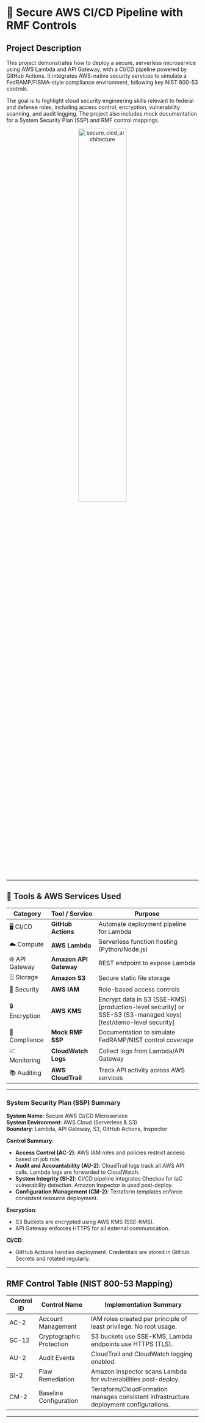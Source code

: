 # 🔐 Secure AWS CI/CD Pipeline with RMF Controls

## Project Description

This project demonstrates how to deploy a secure, serverless microservice using AWS Lambda and API Gateway, with a CI/CD pipeline powered by GitHub Actions. It integrates AWS-native security services to simulate a FedRAMP/FISMA-style compliance environment, following key NIST 800-53 controls. 

The goal is to highlight cloud security engineering skills relevant to federal and defense roles, including access control, encryption, vulnerability scanning, and audit logging. The project also includes mock documentation for a System Security Plan (SSP) and RMF control mappings.

<p align="center">
  <img 
    src="https://github.com/user-attachments/assets/417b1ae3-ee98-45d9-a869-2eb1314d4a98" 
    height="50%" 
    width="50%" 
    alt="secure_cicd_architecture"
  />
</p>

---

## 🧰 Tools & AWS Services Used

| Category | Tool / Service | Purpose |
|---------|----------------|---------|
| 🖥️ CI/CD | **GitHub Actions** | Automate deployment pipeline for Lambda |
| ☁️ Compute | **AWS Lambda** | Serverless function hosting (Python/Node.js) |
| 🌐 API Gateway | **Amazon API Gateway** | REST endpoint to expose Lambda |
| 🗄️ Storage | **Amazon S3** | Secure static file storage |
| 🔐 Security | **AWS IAM** | Role-based access controls |
| 🔒 Encryption | **AWS KMS** | Encrypt data in S3 (SSE-KMS) [production-level security] or SSE-S3 (S3-managed keys) [test/demo-level security] |
| 📜Compliance | **Mock RMF SSP** | Documentation to simulate FedRAMP/NIST control coverage |
| 📈 Monitoring | **CloudWatch Logs** | Collect logs from Lambda/API Gateway |
| 📚 Auditing | **AWS CloudTrail** | Track API activity across AWS services |

---

### System Security Plan (SSP) Summary

**System Name**: Secure AWS CI/CD Microservice  
**System Environment**: AWS Cloud (Serverless & S3)  
**Boundary**: Lambda, API Gateway, S3, GitHub Actions, Inspector

**Control Summary**:
- **Access Control (AC-2)**: AWS IAM roles and policies restrict access based on job role.
- **Audit and Accountability (AU-2)**: CloudTrail logs track all AWS API calls. Lambda logs are forwarded to CloudWatch.
- **System Integrity (SI-2)**: CI/CD pipeline integrates Checkov for IaC vulnerability detection. Amazon Inspector is used post-deploy.
- **Configuration Management (CM-2)**: Terraform templates enforce consistent resource deployment.

**Encryption**:
- S3 Buckets are encrypted using AWS KMS (SSE-KMS).
- API Gateway enforces HTTPS for all external communication.

**CI/CD**:
- GitHub Actions handles deployment. Credentials are stored in GitHub Secrets and rotated regularly.

---

## RMF Control Table (NIST 800-53 Mapping)

| Control ID | Control Name             | Implementation Summary                                                                 |
|------------|--------------------------|----------------------------------------------------------------------------------------|
| AC-2       | Account Management       | IAM roles created per principle of least privilege. No root usage.                    |
| SC-12      | Cryptographic Protection | S3 buckets use SSE-KMS, Lambda endpoints use HTTPS (TLS).                             |
| AU-2       | Audit Events             | CloudTrail and CloudWatch logging enabled.                                            |
| SI-2       | Flaw Remediation         | Amazon Inspector scans Lambda for vulnerabilities post-deploy.                        |
| CM-2       | Baseline Configuration   | Terraform/CloudFormation manages consistent infrastructure deployment configurations. |

---
